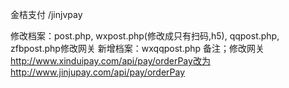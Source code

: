 金桔支付 /jinjvpay

修改档案：post.php, wxpost.php(修改成只有扫码,h5), qqpost.php, zfbpost.php修改网关
新增档案：wxqqpost.php
备注；修改网关
http://www.xinduipay.com/api/pay/orderPay改为http://www.jinjupay.com/api/pay/orderPay
